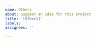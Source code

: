 ```yaml
---
name: Others
about: Suggest an idea for this project
title: '[Others]'
labels: ''
assignees: ''

---
```


